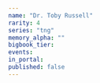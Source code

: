 ```yaml
---
name: "Dr. Toby Russell"
rarity: 4
series: "tng"
memory_alpha: ""
bigbook_tier:
events:
in_portal:
published: false
---
```

